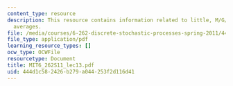 ```yaml
---
content_type: resource
description: This resource contains information related to little, M/G/1, ensemble
  averages.
file: /media/courses/6-262-discrete-stochastic-processes-spring-2011/444d1c582426b279a044253f2d116d41_MIT6_262S11_lec13.pdf
file_type: application/pdf
learning_resource_types: []
ocw_type: OCWFile
resourcetype: Document
title: MIT6_262S11_lec13.pdf
uid: 444d1c58-2426-b279-a044-253f2d116d41
---
```

